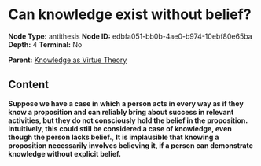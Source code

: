 # Can knowledge exist without belief?

**Node Type:** antithesis
**Node ID:** edbfa051-bb0b-4ae0-b974-10ebf80e65ba
**Depth:** 4
**Terminal:** No

**Parent:** [Knowledge as Virtue Theory](knowledge-as-virtue-theory-synthesis-a263be79-77e4-49a7-bec4-393b86146376.md)

## Content

**Suppose we have a case in which a person acts in every way as if they know a proposition and can reliably bring about success in relevant activities, but they do not consciously hold the belief in the proposition. Intuitively, this could still be considered a case of knowledge, even though the person lacks belief.**, **It is implausible that knowing a proposition necessarily involves believing it, if a person can demonstrate knowledge without explicit belief.**
